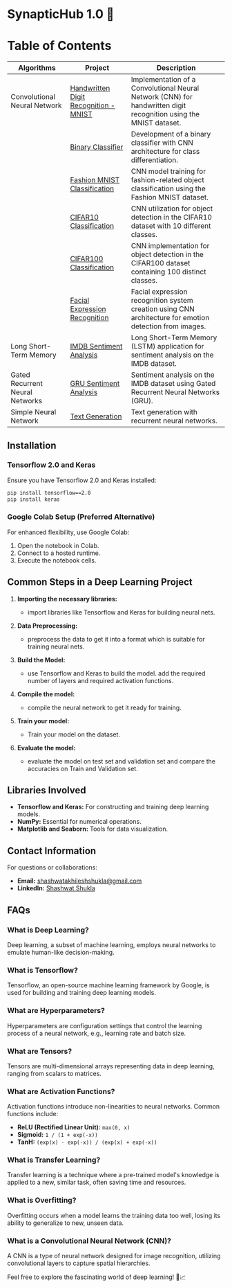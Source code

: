 # SynapticHub 1.0 🚀

# Table of Contents

| Algorithms                    | Project                                                                                                   | Description                                                                                                 |
| --------------------------   | --------------------------------------------------------------------------------------------------------- | ----------------------------------------------------------------------------------------------------------- |
| Convolutional Neural Network | [Handwritten Digit Recognition - MNIST](https://github.com/Shashwat-Akhilesh-Shukla/Synaptic-Hub-1.0/blob/main/MNIST_DIGIT_RECOGNITION.ipynb)             | Implementation of a Convolutional Neural Network (CNN) for handwritten digit recognition using the MNIST dataset.                                      |
|  | [Binary Classifier](https://github.com/Shashwat-Akhilesh-Shukla/Synaptic-Hub-1.0/blob/main/cnn_binary_classifier.py)                       | Development of a binary classifier with CNN architecture for class differentiation.                                      |
| | [Fashion MNIST Classification](https://github.com/Shashwat-Akhilesh-Shukla/Synaptic-Hub-1.0/blob/main/fashion_mnist_cnn_classification.py) | CNN model training for fashion-related object classification using the Fashion MNIST dataset.                                            |
|  | [CIFAR10 Classification](https://github.com/Shashwat-Akhilesh-Shukla/Synaptic-Hub-1.0/blob/main/cifar10_cnn_classification.py)                   | CNN utilization for object detection in the CIFAR10 dataset with 10 different classes.                                               |
|  | [CIFAR100 Classification](https://github.com/Shashwat-Akhilesh-Shukla/Synaptic-Hub-1.0/blob/main/cnn_cifar100.py)                                                       | CNN implementation for object detection in the CIFAR100 dataset containing 100 distinct classes.                                        |
|  | [Facial Expression Recognition](https://github.com/Shashwat-Akhilesh-Shukla/Synaptic-Hub-1.0/blob/main/facial_expression_recognition.py)            | Facial expression recognition system creation using CNN architecture for emotion detection from images.                                       |
| Long Short-Term Memory       | [IMDB Sentiment Analysis](https://github.com/Shashwat-Akhilesh-Shukla/Synaptic-Hub-1.0/blob/main/lstm_imdb_sentiment_analysis.py)               | Long Short-Term Memory (LSTM) application for sentiment analysis on the IMDB dataset.                           |
| Gated Recurrent Neural Networks | [GRU Sentiment Analysis](https://github.com/Shashwat-Akhilesh-Shukla/Synaptic-Hub-1.0/blob/main/imdb_GRU.ipynb) | Sentiment analysis on the IMDB dataset using Gated Recurrent Neural Networks (GRU).|
| Simple Neural Network | [Text Generation](https://github.com/Shashwat-Akhilesh-Shukla/Synaptic-Hub-1.0/blob/main/RNN_Text_Generation.ipynb) | Text generation with recurrent neural networks.|











## Installation

### Tensorflow 2.0 and Keras

Ensure you have Tensorflow 2.0 and Keras installed:

```bash
pip install tensorflow==2.0
pip install keras
```

### Google Colab Setup (Preferred Alternative)

For enhanced flexibility, use Google Colab:

1. Open the notebook in Colab.
2. Connect to a hosted runtime.
3. Execute the notebook cells.

## Common Steps in a Deep Learning Project

1. **Importing the necessary libraries:**
   - import libraries like Tensorflow and Keras for building neural nets.

2. **Data Preprocessing:**
   - preprocess the data to get it into a format which is suitable for training neural nets.

3. **Build the Model:**
   - use Tensorflow and Keras to build the model. add the required number of layers and required activation functions.

4. **Compile the model:**
   - compile the neural network to get it ready for training.

5. **Train your model:**
   - Train your model on the dataset.

6. **Evaluate the model:**
   - evaluate the model on test set and validation set and compare the accuracies on Train and Validation set.

## Libraries Involved

- **Tensorflow and Keras:** For constructing and training deep learning models.
- **NumPy:** Essential for numerical operations.
- **Matplotlib and Seaborn:** Tools for data visualization.

## Contact Information

For questions or collaborations:

- **Email:** shashwatakhileshshukla@gmail.com
- **LinkedIn:** [Shashwat Shukla](https://www.linkedin.com/in/shashwat-shukla-2a90a525b/)

## FAQs

### What is Deep Learning?

Deep learning, a subset of machine learning, employs neural networks to emulate human-like decision-making.

### What is Tensorflow?

Tensorflow, an open-source machine learning framework by Google, is used for building and training deep learning models.

### What are Hyperparameters?

Hyperparameters are configuration settings that control the learning process of a neural network, e.g., learning rate and batch size.

### What are Tensors?

Tensors are multi-dimensional arrays representing data in deep learning, ranging from scalars to matrices.

### What are Activation Functions?

Activation functions introduce non-linearities to neural networks. Common functions include:
- **ReLU (Rectified Linear Unit):** `max(0, x)`
- **Sigmoid:** `1 / (1 + exp(-x))`
- **TanH:** `(exp(x) - exp(-x)) / (exp(x) + exp(-x))`

### What is Transfer Learning?

Transfer learning is a technique where a pre-trained model's knowledge is applied to a new, similar task, often saving time and resources.

### What is Overfitting?

Overfitting occurs when a model learns the training data too well, losing its ability to generalize to new, unseen data.

### What is a Convolutional Neural Network (CNN)?

A CNN is a type of neural network designed for image recognition, utilizing convolutional layers to capture spatial hierarchies.

Feel free to explore the fascinating world of deep learning! 🤖📈
